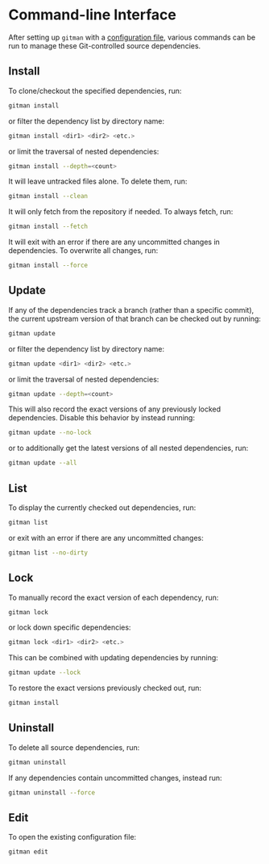 # Command-line Interface

After setting up `gitman` with a [configuration file](../index.md#setup), various commands can be run to manage these Git-controlled source dependencies.

## Install

To clone/checkout the specified dependencies, run:

```sh
gitman install
```

or filter the dependency list by directory name:

```sh
gitman install <dir1> <dir2> <etc.>
```

or limit the traversal of nested dependencies:

```sh
gitman install --depth=<count>
```

It will leave untracked files alone. To delete them, run:

```sh
gitman install --clean
```

It will only fetch from the repository if needed. To always fetch, run:

```sh
gitman install --fetch
```

It will exit with an error if there are any uncommitted changes in dependencies. To overwrite all changes, run:

```sh
gitman install --force
```

## Update

If any of the dependencies track a branch (rather than a specific commit), the current upstream version of that branch can be checked out by running:

```sh
gitman update
```

or filter the dependency list by directory name:

```sh
gitman update <dir1> <dir2> <etc.>
```

or limit the traversal of nested dependencies:

```sh
gitman update --depth=<count>
```

This will also record the exact versions of any previously locked dependencies. Disable this behavior by instead running:

```sh
gitman update --no-lock
```

or to additionally get the latest versions of all nested dependencies, run:

```sh
gitman update --all
```

## List

To display the currently checked out dependencies, run:

```sh
gitman list
```

or exit with an error if there are any uncommitted changes:

```sh
gitman list --no-dirty
```

## Lock

To manually record the exact version of each dependency, run:

```sh
gitman lock
```

or lock down specific dependencies:

```sh
gitman lock <dir1> <dir2> <etc.>
```

This can be combined with updating dependencies by running:

```sh
gitman update --lock
```

To restore the exact versions previously checked out, run:

```sh
gitman install
```

## Uninstall

To delete all source dependencies, run:

```sh
gitman uninstall
```

If any dependencies contain uncommitted changes, instead run:

```sh
gitman uninstall --force
```

## Edit

To open the existing configuration file:

```sh
gitman edit
```
